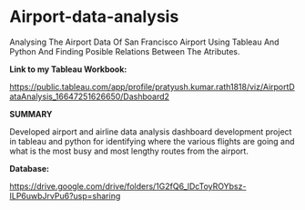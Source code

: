 # Airport-data-analysis
Analysing The Airport Data Of San Francisco Airport Using Tableau And Python And Finding Posible Relations Between The Atributes.

**Link to my Tableau Workbook:**

https://public.tableau.com/app/profile/pratyush.kumar.rath1818/viz/AirportDataAnalysis_16647251626650/Dashboard2

**SUMMARY**

Developed airport and airline data analysis dashboard development project in tableau and python for identifying where the various flights are going and what is the most busy and most lengthy routes from the airport.

**Database:** 

https://drive.google.com/drive/folders/1G2fQ6_lDcToyROYbsz-ILP6uwbJrvPu6?usp=sharing

